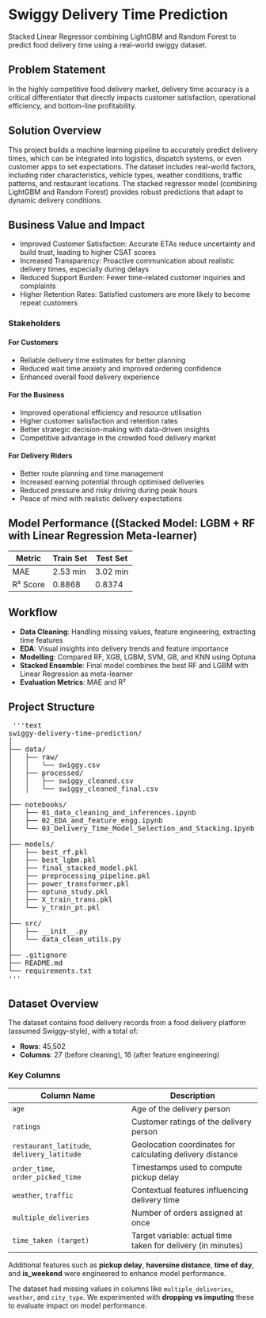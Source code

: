 # Swiggy Delivery Time Prediction
Stacked Linear Regressor combining LightGBM and Random Forest to predict food delivery time using a real-world swiggy dataset.

## Problem Statement 
In the highly competitive food delivery market, delivery time accuracy is a critical differentiator that directly impacts customer satisfaction, operational efficiency, and bottom-line profitability. 

## Solution Overview
This project builds a machine learning pipeline to accurately predict delivery times, which can be integrated into logistics, dispatch systems, or even customer apps to set expectations. 
The dataset includes real-world factors, including rider characteristics, vehicle types, weather conditions, traffic patterns, and restaurant locations. The stacked regressor model (combining LightGBM and Random Forest) provides robust predictions that adapt to dynamic delivery conditions.

## Business Value and Impact
- Improved Customer Satisfaction: Accurate ETAs reduce uncertainty and build trust, leading to higher CSAT scores
- Increased Transparency: Proactive communication about realistic delivery times, especially during delays
- Reduced Support Burden: Fewer time-related customer inquiries and complaints
- Higher Retention Rates: Satisfied customers are more likely to become repeat customers

### Stakeholders
#### For Customers
- Reliable delivery time estimates for better planning
- Reduced wait time anxiety and improved ordering confidence
- Enhanced overall food delivery experience

#### For the Business
- Improved operational efficiency and resource utilisation
- Higher customer satisfaction and retention rates
- Better strategic decision-making with data-driven insights
- Competitive advantage in the crowded food delivery market

#### For Delivery Riders
- Better route planning and time management
- Increased earning potential through optimised deliveries
- Reduced pressure and risky driving during peak hours
- Peace of mind with realistic delivery expectations

## Model Performance ((Stacked Model: LGBM + RF with Linear Regression Meta-learner)
| Metric      | Train Set | Test Set |
|-------------|-----------|----------|
| MAE         | 2.53 min  | 3.02 min |
| R² Score    | 0.8868    | 0.8374   |

## Workflow
- **Data Cleaning**: Handling missing values, feature engineering, extracting time features
- **EDA**: Visual insights into delivery trends and feature importance
- **Modelling**: Compared RF, XGB, LGBM, SVM, GB, and KNN using Optuna
- **Stacked Ensemble**: Final model combines the best RF and LGBM with Linear Regression as meta-learner
- **Evaluation Metrics**: MAE and R²

## Project Structure
<pre> '''text
swiggy-delivery-time-prediction/
│
├── data/
│   ├── raw/
│   │   └── swiggy.csv
│   ├── processed/
│   │   ├── swiggy_cleaned.csv
│   │   └── swiggy_cleaned_final.csv
│
├── notebooks/
│   ├── 01_data_cleaning_and_inferences.ipynb
│   ├── 02_EDA_and_feature_engg.ipynb
│   └── 03_Delivery_Time_Model_Selection_and_Stacking.ipynb
│
├── models/
│   ├── best_rf.pkl
│   ├── best_lgbm.pkl
│   ├── final_stacked_model.pkl
│   ├── preprocessing_pipeline.pkl
│   ├── power_transformer.pkl
│   ├── optuna_study.pkl
│   ├── X_train_trans.pkl
│   └── y_train_pt.pkl
│
├── src/
│   ├── __init__.py
│   └── data_clean_utils.py
│
├── .gitignore
├── README.md
└── requirements.txt
'''
</pre>
## Dataset Overview

The dataset contains food delivery records from a food delivery platform (assumed Swiggy-style), with a total of:

- **Rows**: 45,502
- **Columns**: 27 (before cleaning), 16 (after feature engineering)

### Key Columns

| Column Name                                | Description                                                      |
|--------------------------------------------|------------------------------------------------------------------|
| `age`                                      | Age of the delivery person                                       |
| `ratings`                                  | Customer ratings of the delivery person                          |
| `restaurant_latitude`, `delivery_latitude` | Geolocation coordinates for calculating delivery distance        |
| `order_time`, `order_picked_time`          | Timestamps used to compute pickup delay                          |
| `weather`, `traffic`                       | Contextual features influencing delivery time                    |
| `multiple_deliveries`                      | Number of orders assigned at once                                |
| `time_taken (target)`                      | Target variable: actual time taken for delivery (in minutes)     |

Additional features such as **pickup delay**, **haversine distance**, **time of day**, and **is_weekend** were engineered to enhance model performance.

The dataset had missing values in columns like `multiple_deliveries`, `weather`, and `city_type`. We experimented with **dropping vs imputing** these to evaluate impact on model performance.


